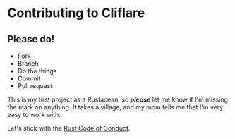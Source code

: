 # Contributing to Cliflare

## Please do!
* Fork
* Branch
* Do the things
* Commit
* Pull request

This is my first project as a Rustacean, so _**please**_ let me know if I'm missing the mark on anything. It takes a village, and my mom tells me that I'm very easy to work with.

Let's stick with the [Rust Code of Conduct](https://www.rust-lang.org/conduct.html).